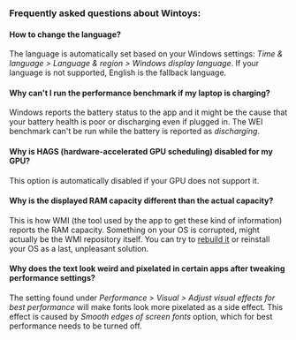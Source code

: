 ### Frequently asked questions about Wintoys:

#### How to change the language?

The language is automatically set based on your Windows settings: _Time & language > Language & region > Windows display language_. 
If your language is not supported, English is the fallback language.

#### Why can't I run the performance benchmark if my laptop is charging?

Windows reports the battery status to the app and it might be the cause that your battery health is poor or discharging even if plugged in. The WEI benchmark can't be run while the battery is reported as _discharging_.

#### Why is HAGS (hardware-accelerated GPU scheduling) disabled for my GPU?

This option is automatically disabled if your GPU does not support it.

#### Why is the displayed RAM capacity different than the actual capacity?

This is how WMI (the tool used by the app to get these kind of information) reports the RAM capacity. Something on your OS is corrupted, might actually be the WMI repository itself. You can try to [rebuild it](https://techcommunity.microsoft.com/t5/ask-the-performance-team/wmi-rebuilding-the-wmi-repository/ba-p/373846) or reinstall your OS as a last, unpleasant solution.

#### Why does the text look weird and pixelated in certain apps after tweaking performance settings?

The setting found under _Performance > Visual > Adjust visual effects for best performance_ will make fonts look more pixelated as a side effect. This effect is caused by _Smooth edges of screen fonts_ option, which for best performance needs to be turned off.

